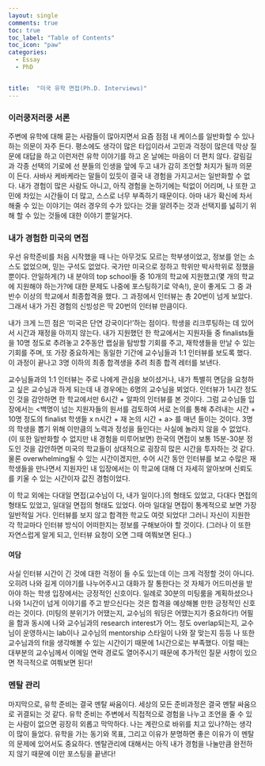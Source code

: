 ```yaml
---
layout: single
comments: true
toc: true
toc_label: "Table of Contents"
toc_icon: "paw"
categories:
  - Essay
  - PhD


title:  "미국 유학 면접(Ph.D. Interviews)"
---
```


### 이러쿵저러쿵 서론

주변에 유학에 대해 묻는 사람들이 많아지면서 요즘 점점 내 케이스를 일반화할 수 있나 하는 의문이 자주 든다. 평소에도 생각이 많은 타입이라서 고민과 걱정이 많은데 막상 질문에 대답을 하고 이런저런 유학 이야기를 하고 온 날에는 마음이 더 편치 않다. 갈림길과 각종 선택의 기로에 선 분들의 인생을 앞에 두고 내가 감히 조언할 처지가 될까 의문이 든다. 사바사 케바케라는 말들이 있듯이 결국 내 경험을 가지고서는 일반화할 수 없다. 내가 경험이 많은 사람도 아니고, 아직 경험을 논하기에는 턱없이 어리며, 나 또한 고민에 차있는 시간들이 더 많고, 스스로 너무 부족하기 때문이다. 아마 내가 확신에 차서 해줄 수 있는 이야기는 여러 경우의 수가 있다는 것을 알려주는 것과 선택지를 넓히기 위해 할 수 있는 것들에 대한 이야기 뿐일거다.

### 내가 경험한 미국의 면접    

우선 유학준비를 처음 시작했을 때 나는 아무것도 모르는 학부생이었고, 정보를 얻는 소스도 없었으며, 믿는 구석도 없었다. 국가만 미국으로 정하고 학위만 박사학위로 정했을 뿐이다. 안일하게(?) 내 분야의 top school들 중 10개의 학교에 지원했고(몇 개의 학교에 지원해야 하는가?에 대한 문제도 나중에 포스팅하기로 약속!), 운이 좋게도 그 중 과반수 이상의 학교에서 최종합격을 했다. 그 과정에서 인터뷰는 총 20번이 넘게 보았다. 그래서 내가 가진 경험의 신빙성은 딱 20번의 인터뷰 만큼이다.   

내가 크게 느낀 점은 ‘미국은 단연 강국이다!’하는 점이다. 학생을 리크루팅하는 데 있어서 시간과 재정을 아끼지 않는다. 내가 지원했던 한 학교에서는 지원자들 중 finalists들을 10명 정도로 추려놓고 2주동안 랩실을 탐방할 기회를 주고, 재학생들을 만날 수 있는 기회를 주며, 또 가장 중요하게는 동일한 기간에 교수님들과 1:1 인터뷰를 보도록 했다. 이 과정이 끝나고 3명 이하의 최종 합격생을 추려 최종 합격 레터를 보낸다.   

교수님들과의 1:1 인터뷰는 주로 나에게 관심을 보이셨거나, 내가 특별히 면담을 요청하고 싶은 교수님과 하게 되는데 내 경우에는 6명의 교수님을 뵈었다. 인터뷰가 1시간 정도인 것을 감안하면 한 학교에서만 6시간 + 알파의 인터뷰를 본 것이다. 그럼 교수님들 입장에서는 <백명이 넘는 지원자들의 원서를 검토하여 서로 논의를 통해 추려내는 시간 + 10명 정도의 finalist 학생들 x n시간 + 재 논의 시간 + a> 를 매년 들이는 것이다. 3명의 학생을 뽑기 위해 이만큼의 노력과 정성을 들인다는 사실에 놀라지 않을 수 없었다. (이 또한 일반화할 수 없지만 내 경험을 미루어보면) 한국의 면접이 보통 15분-30분 정도인 것을 감안하면 미국의 학교들이 상대적으로 굉장히 많은 시간을 투자하는 것 같다. 물론 overwhelming될 수 있는 시간이겠지만, 수어 시간 동안 인터뷰를 보고 수많은 재학생들을 만나면서 지원자인 내 입장에서는 이 학교에 대해 더 자세히 알아보며 신뢰도를 키울 수 있는 시간이자 값진 경험이었다.    

이 학교 외에는 다대일 면접(교수님이 다, 내가 일이다.)의 형태도 있었고, 다대다 면접의 형태도 있었고, 일대일 면접의 형태도 있었다. 아마 일대일 면접이 통계적으로 보면 가장 일반적일 거다. 인터뷰를 보지 않고 합격한 학교도 여럿 되었다! 그러니 자신이 지원한 각 학교마다 인터뷰 방식이 어떠한지는 정보를 구해보아야 할 것이다. (그러나 이 또한 자연스럽게 알게 되고, 인터뷰 요청이 오면 그때 여쭤보면 된다..)   

#### 여담   

사실 인터뷰 시간이 긴 것에 대한 걱정이 들 수도 있는데 이는 크게 걱정할 것이 아니다. 오히려 나와 길게 이야기를 나누어주시고 대화가 잘 통한다는 것 자체가 어드미션을 받아야 하는 학생 입장에서는 긍정적인 신호이다. 일례로 30분의 미팅룸을 계획하셨으나 나와 1시간이 넘게 이야기를 주고 받으신다는 것은 합격을 예상해볼 만한 긍정적인 신호라는 것이다. (미팅의 분위기가 어땠는지, 교수님의 워딩은 어땠는지가 중요하다!) 어필을 함과 동시에 나와 교수님과의 research interest가 어느 정도 overlap되는지, 교수님이 운영하시는 lab이나 교수님의 mentorship 스타일이 나와 잘 맞는지 등등 나 또한 교수님과의 fit을 생각해볼 수 있는 시간이기 때문에 1시간으로는 부족했다. 이럴 때는 대부분의 교수님께서 이메일 연락 경로도 열어주시기 때문에 추가적인 질문 사항이 있으면 적극적으로 여쭤보면 된다!    

### 멘탈 관리   

마지막으로, 유학 준비는 결국 멘탈 싸움이다. 세상의 모든 준비과정은 결국 멘탈 싸움으로 귀결되는 것 같다. 유학 준비는 주변에서 직접적으로 경험을 나누고 조언을 줄 수 있는 사람이 없으면 굉장히 외롭고 막막하다. 나는 계란으로 바위를 치고 있나?하는 생각이 많이 들었다. 유학을 가는 동기와 목표, 그리고 이유가 분명하면 좋은 이유가 이 멘탈의 문제에 있어서도 중요하다. 멘탈관리에 대해서는 아직 내가 경험을 나눌만큼 완전하지 않기 때문에 이만 포스팅을 끝낸다!
